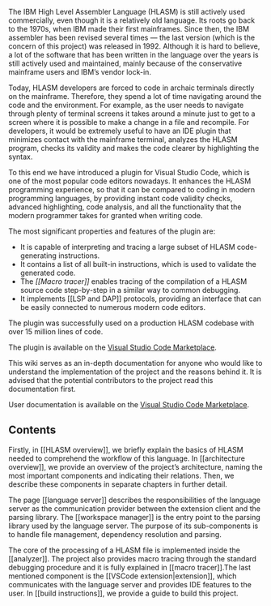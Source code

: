 The IBM High Level Assembler Language (HLASM) is still actively used commercially, even though it is a relatively old language. Its roots go back to the 1970s, when IBM made their first mainframes. Since then, the IBM assembler has been revised several times — the last version (which is the concern of this project) was released in 1992. Although it is hard to believe, a lot of the software that has been written in the language over the years is still actively used and maintained, mainly because of the conservative mainframe users and IBM’s vendor lock-in.

Today, HLASM developers are forced to code in archaic terminals directly on the mainframe. Therefore, they spend a lot of time navigating around the code and the environment. For example, as the user needs to navigate through plenty of terminal screens it takes around a minute just to get to a screen where it is possible to make a change in a file and recompile. For developers, it would be extremely useful to have an IDE plugin that minimizes contact with the mainframe terminal, analyzes the HLASM program, checks its validity and makes the code clearer by highlighting the syntax.

To this end we have introduced a plugin for Visual Studio Code, which is one of the most popular code editors nowadays. It enhances the HLASM programming experience, so that it can be compared to coding in modern programming languages, by providing instant code validity checks, advanced highlighting, code analysis, and all the functionality that the modern programmer takes for granted when writing code.

The most significant properties and features of the plugin are:

-   It is capable of interpreting and tracing a large subset of HLASM code-generating instructions.
-   It contains a list of all built-in instructions, which is used to validate the generated code.
-   The *[[Macro tracer]]* enables tracing of the compilation of a HLASM source code step-by-step in a similar way to common debugging.
-   It implements [[LSP and DAP]] protocols, providing an interface that can be easily connected to numerous modern code editors.

The plugin was successfully used on a production HLASM codebase with over 15 million lines of code.

The plugin is available on the [Visual Studio Code Marketplace](https://marketplace.visualstudio.com/items?itemName=broadcomMFD.hlasm-language-support).

This wiki serves as an in-depth documentation for anyone who would like to understand the implementation of the project and the reasons behind it. It is advised that the potential contributors to the project read this documentation first.

User documentation is available on the [Visual Studio Code Marketplace](https://marketplace.visualstudio.com/items?itemName=broadcomMFD.hlasm-language-support).

Contents
-----------------------------

Firstly, in [[HLASM overview]], we briefly explain the basics of HLASM needed to comprehend the workflow of this language. In [[architecture overview]], we provide an overview of the project’s architecture, naming the most important components and indicating their relations. Then, we describe these components in separate chapters in further detail. 

The page [[language server]] describes the responsibilities of the language server as the communication provider between the extension client and the parsing library. The [[workspace manager]] is the entry point to the parsing library used by the language server. The purpose of its sub-components is to handle file management, dependency resolution and parsing. 

The core of the processing of a HLASM file is implemented inside the [[analyzer]]. The project also provides macro tracing through the standard debugging procedure and it is fully explained in \[[macro tracer]].The last mentioned component is the [[VSCode extension|extension]], which communicates with the language server and provides IDE features to the user. In [[build instructions]], we provide a guide to build this project.
